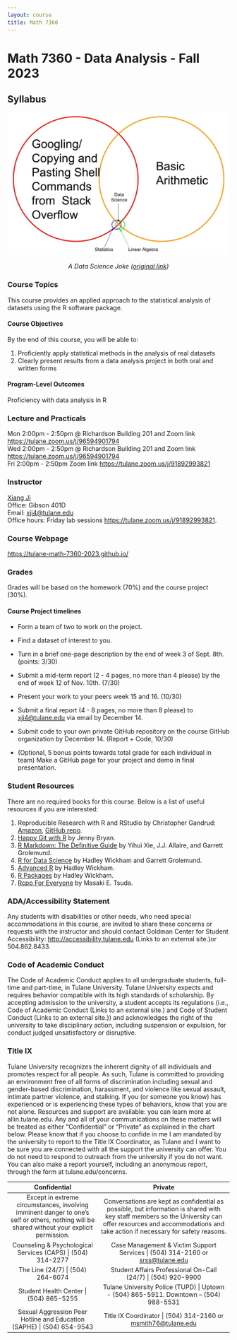 ```yaml
---
layout: course
title: Math 7360
---
```


# Math 7360 - Data Analysis - Fall 2023

## Syllabus

<p>
    <img src="./DS_joke.jpeg" alt>
    <em> <center>A Data Science Joke (<a href="https://pbs.twimg.com/media/CiL-PW6UUAAy5BY.jpg">original link</a>)</center> </em>
</p>

### Course Topics

This course provides an applied approach to the statistical analysis of datasets using the R software package.

#### Course Objectives

By the end of this course, you will be able to:

1. Proficiently apply statistical methods in the analysis of real datasets
2. Clearly present results from a data analysis project in both oral and written forms

#### Program-Level Outcomes

Proficiency with data analysis in R


### Lecture and Practicals

Mon 2:00pm - 2:50pm @ Richardson Building 201 and Zoom link <https://tulane.zoom.us/j/96594901794> <br>
Wed 2:00pm - 2:50pm @ Richardson Building 201 and Zoom link <https://tulane.zoom.us/j/96594901794> <br>
Fri 2:00pm - 2:50pm Zoom link <https://tulane.zoom.us/j/91892993821> <br>

### Instructor

[Xiang Ji](https://sse.tulane.edu/math/faculty/ji)<br>
Office: Gibson 401D<br>
Email: <xji4@tulane.edu><br>
Office hours: Friday lab sessions <https://tulane.zoom.us/j/91892993821>.

### Course Webpage

<https://tulane-math-7360-2023.github.io/>

### Grades

Grades will be based on the homework (70%) and the course project (30%).

#### Course Project timelines

- Form a team of two to work on the project.

- Find a dataset of interest to you.

- Turn in a brief one-page description by the end of week 3 of Sept. 8th. (points: 3/30)

- Submit a mid-term report (2 - 4 pages, no more than 4 please) by the end of week 12 of Nov. 10th. (7/30)

- Present your work to your peers week 15 and 16. (10/30)

- Submit a final report (4 - 8 pages, no more than 8 please) to <xji4@tulane.edu> via email by December 14.

- Submit code to your own private GitHub repository on the course GitHub organization by December 14. (Report + Code, 10/30)

- (Optional, 5 bonus points towards total grade for each individual in team) Make a GitHub page for your project and demo in final presentation.

### Student Resources

There are no required books for this course.  Below is a list of useful resources if you are interested:

1. Reproducible Research with R and RStudio by Christopher Gandrud: [Amazon](https://www.amazon.com/Reproducible-Research-Studio-Second-Chapman/dp/1498715370/ref=dp_ob_title_bk), [GitHub repo](https://github.com/christophergandrud/Rep-Res-Book).
2. [Happy Git with R](https://happygitwithr.com/) by Jenny Bryan.
3. [R Markdown: The Definitive Guide](https://bookdown.org/yihui/rmarkdown/) by Yihui Xie, J.J. Allaire, and Garrett Grolemund.
4. [R for Data Science](https://r4ds.had.co.nz/) by Hadley Wickham and Garrett Grolemund.
5. [Advanced R](http://adv-r.had.co.nz/) by Hadley Wickham.
6. [R Packages](http://r-pkgs.had.co.nz/) by Hadley Wickham.
7. [Rcpp For Everyone](https://teuder.github.io/rcpp4everyone_en/) by Masaki E. Tsuda.


### ADA/Accessibility Statement

Any students with disabilities or other needs, who need special accommodations in this course, are invited to share these concerns or requests with the instructor and should contact Goldman Center for Student Accessibility: http://accessibility.tulane.edu  (Links to an external site.)or 504.862.8433.

### Code of Academic Conduct

The Code of Academic Conduct applies to all undergraduate students, full-time and part-time, in Tulane University. Tulane University expects and requires behavior compatible with its high standards of scholarship. By accepting admission to the university, a student accepts its regulations (i.e., Code of Academic Conduct (Links to an external site.) and Code of Student Conduct (Links to an external site.)) and acknowledges the right of the university to take disciplinary action, including suspension or expulsion, for conduct judged unsatisfactory or disruptive.

### Title IX

Tulane University recognizes the inherent dignity of all individuals and promotes respect for all people. As such, Tulane is committed to providing an environment free of all forms of discrimination including sexual and gender-based discrimination, harassment, and violence like sexual assault, intimate partner violence, and stalking. If you (or someone you know) has experienced or is experiencing these types of behaviors, know that you are not alone. Resources and support are available: you can learn more at allin.tulane.edu.  Any and all of your communications on these matters will be treated as either “Confidential” or “Private” as explained in the chart below. Please know that if you choose to confide in me I am mandated by the university to report to the Title IX Coordinator, as Tulane and I want to be sure you are connected with all the support the university can offer. You do not need to respond to outreach from the university if you do not want. You can also make a report yourself, including an anonymous report, through the form at tulane.edu/concerns.

|Confidential | Private |
|:-----------:|:-------:|
|Except in extreme circumstances, involving imminent danger to one’s self or others, nothing will be shared without your explicit permission.| Conversations are kept as confidential as possible, but information is shared with key staff members so the University can offer resources and accommodations and take action if necessary for safety reasons.|
|Counseling & Psychological Services (CAPS) \| (504) 314-2277 | Case Management & Victim Support Services \| (504) 314-2160 or srss@tulane.edu|
|The Line (24/7) \| (504) 264-6074| Student Affairs Professional On-Call (24/7) \| (504) 920-9900|
|Student Health Center \| (504) 865-5255| Tulane University Police (TUPD) \| Uptown - (504) 865-5911.  Downtown – (504) 988-5531|
|Sexual Aggression Peer Hotline and Education (SAPHE) \| (504) 654-9543| Title IX Coordinator \| (504) 314-2160 or msmith76@tulane.edu|

